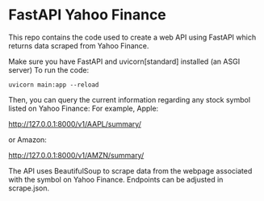 # FastAPI Yahoo Finance

This repo contains the code used to create a web API using FastAPI which returns data scraped from Yahoo Finance.

Make sure you have FastAPI and uvicorn[standard] installed (an ASGI server)
To run the code:
```
uvicorn main:app --reload
```

Then, you can query the current information regarding any stock symbol listed on Yahoo Finance:
For example, Apple:

http://127.0.0.1:8000/v1/AAPL/summary/

or Amazon:

http://127.0.0.1:8000/v1/AMZN/summary/

The API uses BeautifulSoup to scrape data from the webpage associated with the symbol on Yahoo Finance.
Endpoints can be adjusted in scrape.json.
